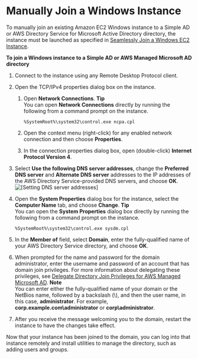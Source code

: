 # Manually Join a Windows Instance<a name="simple_ad_join_windows_instance"></a>

To manually join an existing Amazon EC2 Windows instance to a Simple AD or AWS Directory Service for Microsoft Active Directory directory, the instance must be launched as specified in [Seamlessly Join a Windows EC2 Instance](launching_instance.md)\. 

**To join a Windows instance to a Simple AD or AWS Managed Microsoft AD directory**

1. Connect to the instance using any Remote Desktop Protocol client\.

1. Open the TCP/IPv4 properties dialog box on the instance\.

   1. Open **Network Connections**\.
**Tip**  
You can open **Network Connections** directly by running the following from a command prompt on the instance\.  

      ```
      %SystemRoot%\system32\control.exe ncpa.cpl
      ```

   1. Open the context menu \(right\-click\) for any enabled network connection and then choose **Properties**\.

   1. In the connection properties dialog box, open \(double\-click\) **Internet Protocol Version 4**\.

1. Select **Use the following DNS server addresses**, change the **Preferred DNS server** and **Alternate DNS server** addresses to the IP addresses of the AWS Directory Service\-provided DNS servers, and choose **OK**\.  
![\[Setting DNS server addresses\]](http://docs.aws.amazon.com/directoryservice/latest/admin-guide/images/dns_server_addresses.png)

1. Open the **System Properties** dialog box for the instance, select the **Computer Name** tab, and choose **Change**\.
**Tip**  
You can open the **System Properties** dialog box directly by running the following from a command prompt on the instance\.  

   ```
   %SystemRoot%\system32\control.exe sysdm.cpl
   ```

1. In the **Member of** field, select **Domain**, enter the fully\-qualified name of your AWS Directory Service directory, and choose **OK**\.

1. When prompted for the name and password for the domain administrator, enter the username and password of an account that has domain join privileges\. For more information about delegating these privileges, see [Delegate Directory Join Privileges for AWS Managed Microsoft AD](directory_join_privileges.md)\.
**Note**  
You can enter either the fully\-qualified name of your domain or the NetBios name, followed by a backslash \(\\\), and then the user name, in this case, **administrator**\. For example, **corp\.example\.com\\administrator** or **corp\\administrator**\.

1. After you receive the message welcoming you to the domain, restart the instance to have the changes take effect\.

Now that your instance has been joined to the domain, you can log into that instance remotely and install utilities to manage the directory, such as adding users and groups\.
